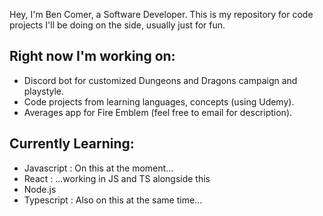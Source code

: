 Hey, I'm Ben Comer, a Software Developer. This is my repository for code projects I'll be doing on the side, usually just for fun.

Right now I'm working on:
-
* Discord bot for customized Dungeons and Dragons campaign and playstyle.
* Code projects from learning languages, concepts (using Udemy).
* Averages app for Fire Emblem (feel free to email for description).

Currently Learning:
-
  * Javascript : On this at the moment...
  * React : ...working in JS and TS alongside this
  * Node.js
  * Typescript : Also on this at the same time...
